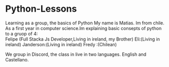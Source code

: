 # Python-Lessons
Learning as a group, the basics of Python 
My name is Matias. Im from chile.
As a first year in computer science.Im explaining basic consepts of python 
to a gruop of 4:  
Felipe (Full Stacka Js Developer,Living in ireland, my Brother)
Eli:(Living in ireland)
Janderson:(Living in ireland)
Fredy :(Chilean)

We group in Discord, the class in live in two languages. English and Castellano.
